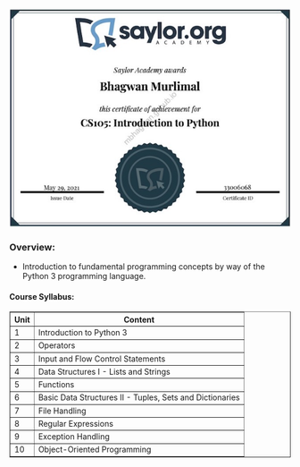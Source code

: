 ![Certificate of Achievement](/images/introduction_to_python.jpg)
 
<h3>Overview:</h3>
<ul>
 <li>Introduction to fundamental programming concepts by way of the Python 3 programming language. </li>
</ul>

<h4>Course Syllabus:</h4>

<table border="1">
 <tr>
  <th>Unit</th>
  <th>Content</th>
 </tr>
 <tr>
  <td>1</td>
  <td>Introduction to Python 3</td>
 </tr>
 <tr>
  <td>2</td>
  <td>Operators</td>
 </tr>
 <tr>
  <td>3</td>
  <td>Input and Flow Control Statements</td>
 </tr>
 <tr>
  <td>4</td>
  <td>Data Structures I - Lists and Strings</td>
 </tr>
 <tr>
  <td>5</td>
  <td>Functions</td>
 </tr>
 <tr>
  <td>6</td>
  <td>Basic Data Structures II - Tuples, Sets and Dictionaries</td>
 </tr>
  <tr>
  <td>7</td>
  <td>File Handling</td>
 </tr>
  <tr>
  <td>8</td>
  <td>Regular Expressions</td>
 </tr>
  <tr>
  <td>9</td>
  <td>Exception Handling</td>
 </tr>
  <tr>
  <td>10</td>
  <td>Object-Oriented Programming</td>
 </tr>
</table>
